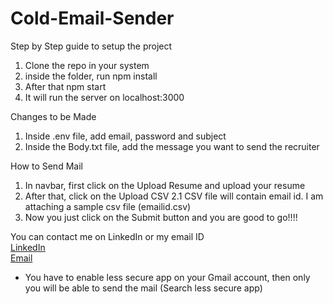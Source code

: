 # Cold-Email-Sender

Step by Step guide to setup the project
  1. Clone the repo in your system
  2. inside the folder, run npm install
  3. After that npm start
  4. It will run the server on localhost:3000

Changes to be Made
  1. Inside .env file, add email, password and subject
  2. Inside the Body.txt file, add the message you want to send the recruiter

How to Send Mail
  1. In navbar, first click on the Upload Resume and upload your resume
  2. After that, click on the Upload CSV
      2.1 CSV file will contain email id. I am attaching a sample csv file (emailid.csv)
  3. Now you just click on the Submit button and you are good to go!!!!

You can contact me on LinkedIn or my email ID  
  [LinkedIn](https://www.linkedin.com/in/punit--tiwari/)  
  [Email](puneet.tiwari9039@gmail.com)
  
  * You have to enable less secure app on your Gmail account, then only you will be able to send the mail (Search less secure app)
